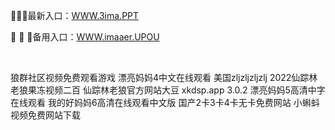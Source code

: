 <p>
	🥪🥪🥪最新入口：<a href="http://www.baidu.com/link?url=6MA2SWnO3Raqke39an_0PUxosM6ZrUGzi1BN9tNnlPW&wd">WWW.3ima.PPT</a> 
	<p>
		🏦
🏦
🏦备用入口：<a href="http://www.baidu.com/link?url=6MA2SWnO3Raqke39an_0PUxosM6ZrUGzi1BN9tNnlPW&wd">WWW.imaaer.UPOU</a> 
	</p>
	<p>
		<br />
	</p>
	<p>
		狼群社区视频免费观看游戏
漂亮妈妈4中文在线观看
美国zljzljzljzlj
2022仙踪林老狼果冻视频二百
仙踪林老狼官方网站大豆
xkdsp.app 3.0.2
漂亮妈妈5高清中字在线观看
我的好妈妈6高清在线观看中文版
国产2卡3卡4卡无卡免费网站
小蝌蚪视频免费网站下载
	</p>
